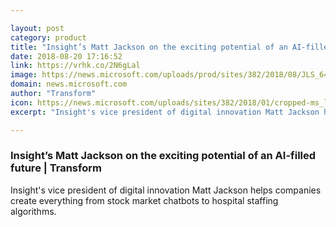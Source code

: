 ```yaml
---

layout: post
category: product
title: "Insight’s Matt Jackson on the exciting potential of an AI-filled future"
date: 2018-08-20 17:16:52
link: https://vrhk.co/2N6gLal
image: https://news.microsoft.com/uploads/prod/sites/382/2018/08/JLS_6424-1024x683.jpg
domain: news.microsoft.com
author: "Transform"
icon: https://news.microsoft.com/uploads/sites/382/2018/01/cropped-ms_logo_element-1-300x300.png
excerpt: "Insight's vice president of digital innovation Matt Jackson helps companies create everything from stock market chatbots to hospital staffing algorithms."

---
```


### Insight’s Matt Jackson on the exciting potential of an AI-filled future | Transform

Insight's vice president of digital innovation Matt Jackson helps companies create everything from stock market chatbots to hospital staffing algorithms.